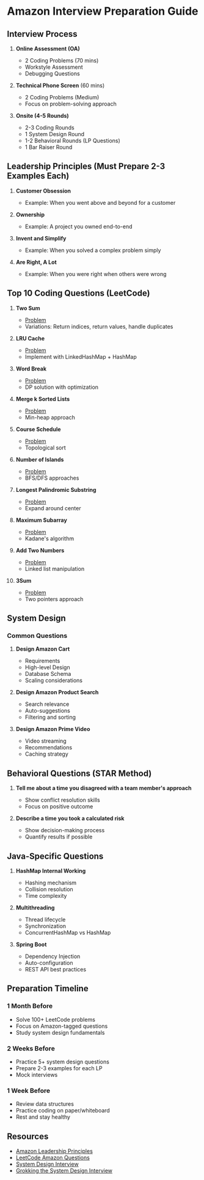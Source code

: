 # Amazon Interview Preparation Guide

## Interview Process
1. **Online Assessment (OA)**
   - 2 Coding Problems (70 mins)
   - Workstyle Assessment
   - Debugging Questions

2. **Technical Phone Screen** (60 mins)
   - 2 Coding Problems (Medium)
   - Focus on problem-solving approach

3. **Onsite (4-5 Rounds)**
   - 2-3 Coding Rounds
   - 1 System Design Round
   - 1-2 Behavioral Rounds (LP Questions)
   - 1 Bar Raiser Round

## Leadership Principles (Must Prepare 2-3 Examples Each)

1. **Customer Obsession**
   - Example: When you went above and beyond for a customer

2. **Ownership**
   - Example: A project you owned end-to-end

3. **Invent and Simplify**
   - Example: When you solved a complex problem simply

4. **Are Right, A Lot**
   - Example: When you were right when others were wrong

## Top 10 Coding Questions (LeetCode)

1. **Two Sum**
   - [Problem](https://leetcode.com/problems/two-sum/)
   - Variations: Return indices, return values, handle duplicates

2. **LRU Cache**
   - [Problem](https://leetcode.com/problems/lru-cache/)
   - Implement with LinkedHashMap + HashMap

3. **Word Break**
   - [Problem](https://leetcode.com/problems/word-break/)
   - DP solution with optimization

4. **Merge k Sorted Lists**
   - [Problem](https://leetcode.com/problems/merge-k-sorted-lists/)
   - Min-heap approach

5. **Course Schedule**
   - [Problem](https://leetcode.com/problems/course-schedule/)
   - Topological sort

6. **Number of Islands**
   - [Problem](https://leetcode.com/problems/number-of-islands/)
   - BFS/DFS approaches

7. **Longest Palindromic Substring**
   - [Problem](https://leetcode.com/problems/longest-palindromic-substring/)
   - Expand around center

8. **Maximum Subarray**
   - [Problem](https://leetcode.com/problems/maximum-subarray/)
   - Kadane's algorithm

9. **Add Two Numbers**
   - [Problem](https://leetcode.com/problems/add-two-numbers/)
   - Linked list manipulation

10. **3Sum**
    - [Problem](https://leetcode.com/problems/3sum/)
    - Two pointers approach

## System Design

### Common Questions
1. **Design Amazon Cart**
   - Requirements
   - High-level Design
   - Database Schema
   - Scaling considerations

2. **Design Amazon Product Search**
   - Search relevance
   - Auto-suggestions
   - Filtering and sorting

3. **Design Amazon Prime Video**
   - Video streaming
   - Recommendations
   - Caching strategy

## Behavioral Questions (STAR Method)

1. **Tell me about a time you disagreed with a team member's approach**
   - Show conflict resolution skills
   - Focus on positive outcome

2. **Describe a time you took a calculated risk**
   - Show decision-making process
   - Quantify results if possible

## Java-Specific Questions

1. **HashMap Internal Working**
   - Hashing mechanism
   - Collision resolution
   - Time complexity

2. **Multithreading**
   - Thread lifecycle
   - Synchronization
   - ConcurrentHashMap vs HashMap

3. **Spring Boot**
   - Dependency Injection
   - Auto-configuration
   - REST API best practices

## Preparation Timeline

### 1 Month Before
- Solve 100+ LeetCode problems
- Focus on Amazon-tagged questions
- Study system design fundamentals

### 2 Weeks Before
- Practice 5+ system design questions
- Prepare 2-3 examples for each LP
- Mock interviews

### 1 Week Before
- Review data structures
- Practice coding on paper/whiteboard
- Rest and stay healthy

## Resources
- [Amazon Leadership Principles](https://www.amazon.jobs/en/principles)
- [LeetCode Amazon Questions](https://leetcode.com/company/amazon/)
- [System Design Interview](https://github.com/donnemartin/system-design-primer)
- [Grokking the System Design Interview](https://www.educative.io/courses/grokking-the-system-design-interview)
